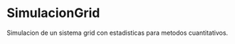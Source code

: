 SimulacionGrid
==============

Simulacion de un sistema grid con estadisticas para metodos cuantitativos.
